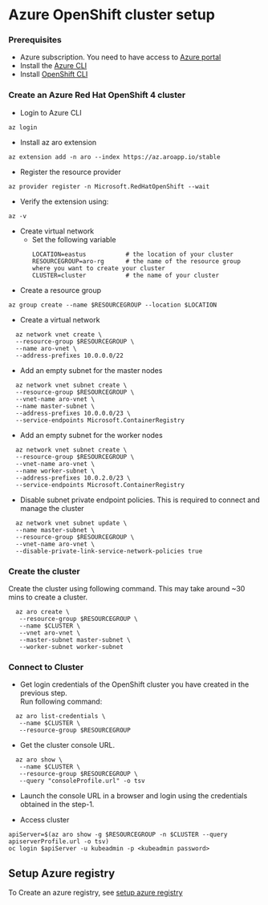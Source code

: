 # Azure OpenShift cluster setup

### Prerequisites
* Azure subscription. You need to have access to [Azure portal](https://portal.azure.com/)
* Install the [Azure CLI](https://docs.microsoft.com/en-us/cli/azure/install-azure-cli?view=azure-cli-latest)
* Install [OpenShift CLI](https://mirror.openshift.com/pub/openshift-v4/clients/ocp/latest/)

### Create an Azure Red Hat OpenShift 4 cluster
* Login to Azure CLI
```
az login
```

* Install az aro extension
```
az extension add -n aro --index https://az.aroapp.io/stable
```

* Register the resource provider
```
az provider register -n Microsoft.RedHatOpenShift --wait
```

* Verify the extension using:
```
az -v
```

* Create virtual network
  * Set the following variable
    ```
    LOCATION=eastus           # the location of your cluster
    RESOURCEGROUP=aro-rg      # the name of the resource group where you want to create your cluster
    CLUSTER=cluster           # the name of your cluster
    ```  
* Create a resource group
```
az group create --name $RESOURCEGROUP --location $LOCATION
```

* Create a virtual network
```
  az network vnet create \
  --resource-group $RESOURCEGROUP \
  --name aro-vnet \
  --address-prefixes 10.0.0.0/22
```

* Add an empty subnet for the master nodes
```
  az network vnet subnet create \
  --resource-group $RESOURCEGROUP \
  --vnet-name aro-vnet \
  --name master-subnet \
  --address-prefixes 10.0.0.0/23 \
  --service-endpoints Microsoft.ContainerRegistry
```

* Add an empty subnet for the worker nodes
```
  az network vnet subnet create \
  --resource-group $RESOURCEGROUP \
  --vnet-name aro-vnet \
  --name worker-subnet \
  --address-prefixes 10.0.2.0/23 \
  --service-endpoints Microsoft.ContainerRegistry
```

* Disable subnet private endpoint policies. This is required to connect and manage the cluster
```
  az network vnet subnet update \
  --name master-subnet \
  --resource-group $RESOURCEGROUP \
  --vnet-name aro-vnet \
  --disable-private-link-service-network-policies true
```
### Create the cluster
Create the cluster using following command. This may take around ~30 mins to create a cluster.
```
  az aro create \
   --resource-group $RESOURCEGROUP \
   --name $CLUSTER \
   --vnet aro-vnet \
   --master-subnet master-subnet \
   --worker-subnet worker-subnet
```
### Connect to Cluster
* Get login credentials of the OpenShift cluster you have created in the previous step.<br> Run following command:
```
  az aro list-credentials \
   --name $CLUSTER \
   --resource-group $RESOURCEGROUP
```

* Get the cluster console URL.
```
  az aro show \
   --name $CLUSTER \
   --resource-group $RESOURCEGROUP \
   --query "consoleProfile.url" -o tsv
```

  * Launch the console URL in a browser and login using the credentials obtained in the step-1.

* Access cluster
```
apiServer=$(az aro show -g $RESOURCEGROUP -n $CLUSTER --query apiserverProfile.url -o tsv)
oc login $apiServer -u kubeadmin -p <kubeadmin password>
```


## Setup Azure registry

 To Create an azure registry, see [setup azure registry](Setting%20Up%20an%20Azure%20Container%20Registry) 

